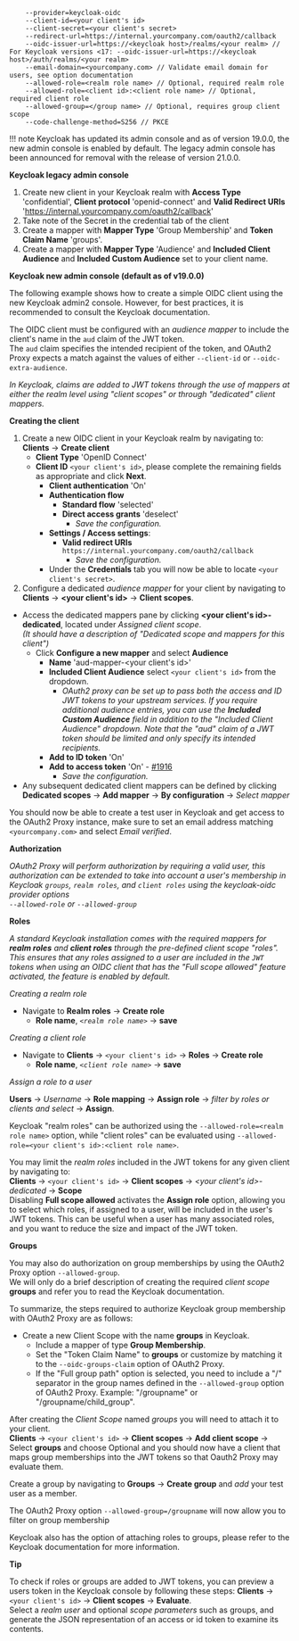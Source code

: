 ```
    --provider=keycloak-oidc
    --client-id=<your client's id>
    --client-secret=<your client's secret>
    --redirect-url=https://internal.yourcompany.com/oauth2/callback
    --oidc-issuer-url=https://<keycloak host>/realms/<your realm> // For Keycloak versions <17: --oidc-issuer-url=https://<keycloak host>/auth/realms/<your realm>
    --email-domain=<yourcompany.com> // Validate email domain for users, see option documentation
    --allowed-role=<realm role name> // Optional, required realm role
    --allowed-role=<client id>:<client role name> // Optional, required client role
    --allowed-group=</group name> // Optional, requires group client scope
    --code-challenge-method=S256 // PKCE
```

!!! note
    Keycloak has updated its admin console and as of version 19.0.0, the new admin console is enabled by default. The 
    legacy admin console has been announced for removal with the release of version 21.0.0.

**Keycloak legacy admin console**

1.  Create new client in your Keycloak realm with **Access Type** 'confidential', **Client protocol**  'openid-connect' 
    and **Valid Redirect URIs** 'https://internal.yourcompany.com/oauth2/callback'
2.  Take note of the Secret in the credential tab of the client
3.  Create a mapper with **Mapper Type** 'Group Membership' and **Token Claim Name** 'groups'.
4.  Create a mapper with **Mapper Type** 'Audience' and **Included Client Audience** and **Included Custom Audience** set 
    to your client name.

**Keycloak new admin console (default as of v19.0.0)**

The following example shows how to create a simple OIDC client using the new Keycloak admin2 console. However, for best 
practices, it is recommended to consult the Keycloak documentation.

The OIDC client must be configured with an _audience mapper_ to include the client's name in the `aud` claim of the JWT token.  
The `aud` claim specifies the intended recipient of the token, and OAuth2 Proxy expects a match against the values of 
either `--client-id` or `--oidc-extra-audience`.

_In Keycloak, claims are added to JWT tokens through the use of mappers at either the realm level using "client scopes" or 
through "dedicated" client mappers._

**Creating the client**

1. Create a new OIDC client in your Keycloak realm by navigating to:  
   **Clients** -> **Create client**
   * **Client Type** 'OpenID Connect'
   * **Client ID** `<your client's id>`, please complete the remaining fields as appropriate and click **Next**.
       * **Client authentication** 'On'
       * **Authentication flow**
           * **Standard flow**  'selected'
           * **Direct access grants** 'deselect'
               * _Save the configuration._
       * **Settings / Access settings**:
           * **Valid redirect URIs** `https://internal.yourcompany.com/oauth2/callback`
               * _Save the configuration._
       * Under the **Credentials** tab you will now be able to locate `<your client's secret>`.
2. Configure a dedicated *audience mapper* for your client by navigating to **Clients** -> **\<your client's id\>** -> **Client scopes**.
* Access the dedicated mappers pane by clicking **\<your client's id\>-dedicated**, located under *Assigned client scope*.  
  _(It should have a description of "Dedicated scope and mappers for this client")_
    * Click **Configure a new mapper** and select **Audience**
        * **Name** 'aud-mapper-\<your client's id\>'
        * **Included Client Audience** select `<your client's id>` from the dropdown.
            * _OAuth2 proxy can be set up to pass both the access and ID JWT tokens to your upstream services.
              If you require additional audience entries, you can use the **Included Custom Audience** field in addition 
              to the "Included Client Audience" dropdown. Note that the "aud" claim of a JWT token should be limited and 
              only specify its intended recipients._
        * **Add to ID token** 'On'
        * **Add to access token** 'On' - [#1916](https://github.com/oauth2-proxy/oauth2-proxy/pull/1916)
            * _Save the configuration._
* Any subsequent dedicated client mappers can be defined by clicking **Dedicated scopes** -> **Add mapper** -> 
  **By configuration** -> *Select mapper*

You should now be able to create a test user in Keycloak and get access to the OAuth2 Proxy instance, make sure to set 
an email address matching `<yourcompany.com>` and select _Email verified_.

**Authorization**

_OAuth2 Proxy will perform authorization by requiring a valid user, this authorization can be extended to take into 
account a user's membership in Keycloak `groups`, `realm roles`, and `client roles` using the keycloak-oidc provider options   
`--allowed-role` or `--allowed-group`_

**Roles**

_A standard Keycloak installation comes with the required mappers for **realm roles** and **client roles** through the 
pre-defined client scope "roles". This ensures that any roles assigned to a user are included in the `JWT` tokens when 
using an OIDC client that has the "Full scope allowed" feature activated, the feature is enabled by default._

_Creating a realm role_
* Navigate to **Realm roles** -> **Create role**
    * **Role name**, *`<realm role name>`* -> **save**

_Creating a client role_
* Navigate to **Clients** -> `<your client's id>` -> **Roles** -> **Create role**
    * **Role name**, *`<client role name>`* -> **save**


_Assign a role to a user_

**Users** -> _Username_ -> **Role mapping** -> **Assign role** -> _filter by roles or clients and select_ -> **Assign**.

Keycloak "realm roles" can be authorized using the `--allowed-role=<realm role name>` option, while "client roles" can be 
evaluated using `--allowed-role=<your client's id>:<client role name>`.

You may limit the _realm roles_ included in the JWT tokens for any given client by navigating to:  
**Clients** -> `<your client's id>` -> **Client scopes** ->  _\<your client's id\>-dedicated_ -> **Scope**  
Disabling **Full scope allowed** activates the **Assign role** option, allowing you to select which roles, if assigned 
to a user, will be included in the user's JWT tokens. This can be useful when a user has many associated roles, and you 
want to reduce the size and impact of the JWT token.


**Groups**

You may also do authorization on group memberships by using the OAuth2 Proxy option `--allowed-group`.   
We will only do a brief description of creating the required _client scope_ **groups** and refer you to read the Keycloak 
documentation.

To summarize, the steps required to authorize Keycloak group membership with OAuth2 Proxy are as follows:

* Create a new Client Scope with the name **groups** in Keycloak.
    * Include a mapper of type **Group Membership**.
    * Set the "Token Claim Name" to **groups** or customize by matching it to the `--oidc-groups-claim` option of OAuth2 Proxy.
    * If the "Full group path" option is selected, you need to include a "/" separator in the group names defined in the 
      `--allowed-group` option of OAuth2 Proxy. Example: "/groupname" or "/groupname/child_group".

After creating the _Client Scope_ named _groups_ you will need to attach it to your client.  
**Clients** -> `<your client's id>` -> **Client scopes** -> **Add client scope** -> Select **groups** and choose Optional 
and you should now have a client that maps group memberships into the JWT tokens so that Oauth2 Proxy may evaluate them.

Create a group by navigating to **Groups** -> **Create group** and _add_ your test user as a member.

The OAuth2 Proxy option `--allowed-group=/groupname` will now allow you to filter on group membership

Keycloak also has the option of attaching roles to groups, please refer to the Keycloak documentation for more information.

**Tip**

To check if roles or groups are added to JWT tokens, you can preview a users token in the Keycloak console by following 
these steps: **Clients** -> `<your client's id>` -> **Client scopes** -> **Evaluate**.  
Select a _realm user_ and optional _scope parameters_ such as groups, and generate the JSON representation of an access 
or id token to examine its contents.
